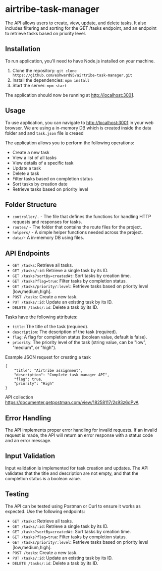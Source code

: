 # airtribe-task-manager

The API allows users to create, view, update, and delete tasks. It also includes filtering and sorting for the GET /tasks endpoint, and an endpoint to retrieve tasks based on priority level.

## Installation

To run application, you'll need to have Node.js installed on your machine.

1. Clone the repository: `git clone https://github.com/eshward95/airtribe-task-manager.git`
2. Install the dependencies: `npm install`
3. Start the server: `npm start`

The application should now be running at [http://localhost:3001](http://localhost:3001).

## Usage

To use application, you can navigate to [http://localhost:3001](http://localhost:3001) in your web browser.
We are using a in-memory DB which is created inside the data folder and and `task.json` file is creaed

The application allows you to perform the following operations:

- Create a new task
- View a list of all tasks
- View details of a specific task
- Update a task
- Delete a task
- Filter tasks based on completion status
- Sort tasks by creation date
- Retrieve tasks based on priority level

## Folder Structure
- `controller/.` - The file that defines the functions for handling HTTP requests and responses for tasks.
- `routes/` - The folder that contains the route files for the project.
- `helpers/` - A simple helper functions needed across the project.
- `data/`- A in-memory DB using files.


## API Endpoints

- `GET /tasks`: Retrieve all tasks.
- `GET /tasks/:id`: Retrieve a single task by its ID.
- `GET /tasks?sortBy=createdAt`: Sort tasks by creation time.
- `GET /tasks?flag=true`: Filter tasks by completion status.
- `GET /tasks/priority/:level`: Retrieve tasks based on priority level [low,medium,high].
- `POST /tasks`: Create a new task.
- `PUT /tasks/:id`: Update an existing task by its ID.
- `DELETE /tasks/:id`: Delete a task by its ID.

Tasks have the following attributes:

- `title`: The title of the task (required).
- `description`: The description of the task (required).
- `flag`: A flag for completion status (boolean value, default is false).
- `priority`: The priority level of the task (string value, can be "low", "medium", or "high").

Example JSON request for creating a task
```
{
    "title": "Airtribe assignment",
    "description": "Complete task manager API",
    "flag": true,
    "priority": "High"
}
```
API collection https://documenter.getpostman.com/view/18258117/2s93z6dPvA

## Error Handling

The API implements proper error handling for invalid requests. If an invalid request is made, the API will return an error response with a status code and an error message.

## Input Validation

Input validation is implemented for task creation and updates. The API validates that the title and description are not empty, and that the completion status is a boolean value.

## Testing

The API can be tested using Postman or Curl to ensure it works as expected. Use the following endpoints:

- `GET /tasks`: Retrieve all tasks.
- `GET /tasks/:id`: Retrieve a single task by its ID.
- `GET /tasks?sortBy=createdAt`: Sort tasks by creation time.
- `GET /tasks?flag=true`: Filter tasks by completion status.
- `GET /tasks/priority/:level`: Retrieve tasks based on priority level [low,medium,high].
- `POST /tasks`: Create a new task.
- `PUT /tasks/:id`: Update an existing task by its ID.
- `DELETE /tasks/:id`: Delete a task by its ID.


